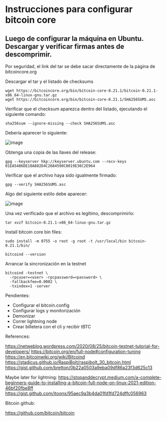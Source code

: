 # Instrucciones para configurar bitcoin core

## Luego de configurar la máquina en Ubuntu. Descargar y verificar firmas antes de descomprimir.

Por seguridad, el link del tar se debe sacar directamente de la página de bitcoincore.org

Descargar el tar y el listado de checksums

    wget https://bitcoincore.org/bin/bitcoin-core-0.21.1/bitcoin-0.21.1-x86_64-linux-gnu.tar.gz
    wget https://bitcoincore.org/bin/bitcoin-core-0.21.1/SHA256SUMS.asc

Verificar que el checksum aparezca dentro del listado, ejecutando el siguiente comando:

    sha256sum --ignore-missing --check SHA256SUMS.asc

Debería aparecer lo siguiente:

![image](https://user-images.githubusercontent.com/48094194/124680608-581cc400-de8c-11eb-86ad-14eaec912a4b.png)

Obtenga una copia de las llaves del release:

    gpg --keyserver hkp://keyserver.ubuntu.com --recv-keys 01EA5486DE18A882D4C2684590C8019E36C2E964

Verificar que el archivo haya sido igualmente firmado:

    gpg --verify SHA256SUMS.asc

Algo del siguiente estilo debe aparecer:

![image](https://user-images.githubusercontent.com/48094194/124680752-b0ec5c80-de8c-11eb-896f-feb20330083b.png)

Una vez verificado que el archivo es legítimo, descomprimirlo:

    tar xvzf bitcoin-0.21.1-x86_64-linux-gnu.tar.gz

Install bitcoin core bin files:

    sudo install -m 0755 -o root -g root -t /usr/local/bin bitcoin-0.21.1/bin/
    
    bitcoind --version

Arrancar la sincronización en la testnet

    bitcoind -testnet \
      -rpcuser=<user> -rpcpassword=<password> \
      -fallbackfee=0.0002 \
      -txindex=1 -server

Pendientes:

  - Configurar el bitcoin.config
  - Configurar logs y monitorización
  - Demonizar
  - Correr lightning node
  - Crear billetera con el cli y recibir tBTC

References:

https://netweblog.wordpress.com/2020/08/25/bitcoin-testnet-tutorial-for-developers/
https://bitcoin.org/en/full-node#configuration-tuning
https://en.bitcoinwiki.org/wiki/Bitcoind
https://stadicus.github.io/RaspiBolt/raspibolt_30_bitcoin.html
https://gist.github.com/bretton/0b22a0503a9eba09df86a23f3d625c13

Maybe later for lightning:
https://stopanddecrypt.medium.com/a-complete-beginners-guide-to-installing-a-bitcoin-full-node-on-linux-2021-edition-46bf20fbe8ff
https://gist.github.com/itoonx/95aec9a3b4da01fd1fd724dffc056963

Bitcoin github:

https://github.com/bitcoin/bitcoin

